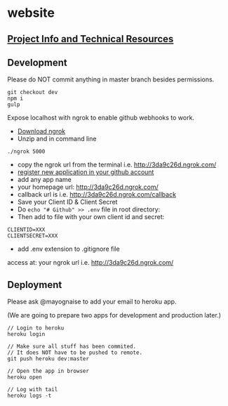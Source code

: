 # website

## [Project Info and Technical Resources](https://github.com/rolz/gitback/wiki)

## Development

Please do NOT commit anything in master branch besides permissions.

```
git checkout dev
npm i
gulp
```

Expose localhost with ngrok to enable github webhooks to work.

* [Download ngrok](https://ngrok.com/)
* Unzip and in command line
```
./ngrok 5000
```
* copy the ngrok url from the terminal i.e. http://3da9c26d.ngrok.com/
* [register new application in your github account](https://github.com/settings/applications) 
* add any app name 
* your homepage url: http://3da9c26d.ngrok.com/  
* callback url is i.e. http://3da9c26d.ngrok.com/callback
* Save your Client ID & Client Secret 
* Do `echo "# Github" >> .env` file in root directory:
* Then add to file with your own client id and secret:
```
CLIENTID=XXX
CLIENTSECRET=XXX
```
* add .env extension to .gitignore file

access at: your ngrok url i.e. http://3da9c26d.ngrok.com/

## Deployment

Please ask @mayognaise to add your email to heroku app.

(We are going to prepare two apps for development and production later.)

```
// Login to heroku
heroku login

// Make sure all stuff has been commited.
// It does NOT have to be pushed to remote.
git push heroku dev:master

// Open the app in browser
heroku open

// Log with tail
heroku logs -t
```
